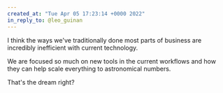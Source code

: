 ```yaml
---
created_at: "Tue Apr 05 17:23:14 +0000 2022"
in_reply_to: @leo_guinan
---
```


I think the ways we've traditionally done most parts of business are incredibly inefficient with current technology. 

We are focused so much on new tools in the current workflows and how they can help scale everything to astronomical numbers.

That's the dream right?